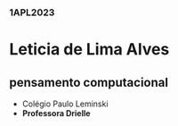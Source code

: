 ### 1APL2023
# Leticia de Lima Alves
## pensamento computacional
- Colégio Paulo Leminski
- **Professora Drielle**
